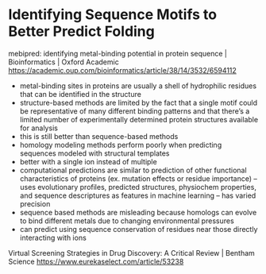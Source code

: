 # Identifying Sequence Motifs to Better Predict Folding  
mebipred: identifying metal-binding potential in protein sequence | Bioinformatics | Oxford Academic  
https://academic.oup.com/bioinformatics/article/38/14/3532/6594112
- metal-binding sites in proteins are usually a shell of hydrophilic residues that can be identified in the structure 
- structure-based methods are limited by the fact that a single motif could be representative of many different binding patterns and that there’s a limited number of experimentally determined protein structures available for analysis
- this is still better than sequence-based methods
- homology modeling methods perform poorly when predicting sequences modeled with structural templates
- better with a single ion instead of multiple
- computational predictions are similar to prediction of other functional characteristics of proteins (ex. mutation effects or residue importance) – uses evolutionary profiles, predicted structures, physiochem properties, and sequence descriptures as features in machine learning – has varied precision
- sequence based methods are misleading because homologs can evolve to bind different metals due to changing environmental pressures
- can predict using sequence conservation of residues near those directly interacting with ions 

Virtual Screening Strategies in Drug Discovery: A Critical Review | Bentham Science 
https://www.eurekaselect.com/article/53238 
